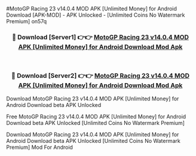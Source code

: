 #MotoGP Racing 23 v14.0.4 MOD APK [Unlimited Money] for Android Download [APK-MOD] - APK Unlocked - [Unlimited Coins No Watermark Premium] on57q



<div align="center">

<h3>🔴 Download [Server1] 👉👉 <a href="https://momento.my/?title=MotoGP_Racing_23_v14.0.4_MOD_APK_[Unlimited_Money]_for_Android_Download">MotoGP Racing 23 v14.0.4 MOD APK [Unlimited Money] for Android Download Mod Apk</a></h3><br>

<h3>🔴 Download [Server2] 👉👉 <a href="https://momento.my/?title=MotoGP_Racing_23_v14.0.4_MOD_APK_[Unlimited_Money]_for_Android_Download">MotoGP Racing 23 v14.0.4 MOD APK [Unlimited Money] for Android Download Mod Apk</a></h3>
</div>



Download MotoGP Racing 23 v14.0.4 MOD APK [Unlimited Money] for Android Download beta APK Unlocked

Free MotoGP Racing 23 v14.0.4 MOD APK [Unlimited Money] for Android Download beta APK Unlocked [Unlimited Coins No Watermark Premium]

Download MotoGP Racing 23 v14.0.4 MOD APK [Unlimited Money] for Android Download beta APK Unlocked [Unlimited Coins No Watermark Premium] Mod For Android
